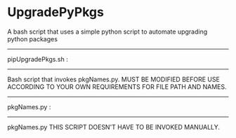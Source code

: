 # UpgradePyPkgs
A bash script that uses a simple python script to automate upgrading python packages 

*********************
pipUpgradePkgs.sh : 
*********************
Bash script that invokes pkgNames.py.
MUST BE MODIFIED BEFORE USE ACCORDING TO YOUR OWN REQUIREMENTS FOR FILE PATH AND NAMES.

*********************
pkgNames.py : 
*********************
pkgNames.py <src file name> <dest file name>
THIS SCRIPT DOESN'T HAVE TO BE INVOKED MANUALLY.


